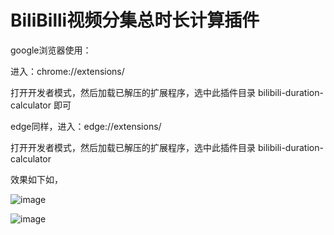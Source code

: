 # BiliBilli视频分集总时长计算插件

google浏览器使用：

进入：chrome://extensions/

打开开发者模式，然后加载已解压的扩展程序，选中此插件目录 bilibili-duration-calculator 即可

edge同样，进入：edge://extensions/

打开开发者模式，然后加载已解压的扩展程序，选中此插件目录 bilibili-duration-calculator 

效果如下如，

![image](https://github.com/user-attachments/assets/283f9280-3fb9-447d-80ec-24bd9b94df0f)

![image](https://github.com/user-attachments/assets/32b07fc5-7caa-4796-a625-743d78290b3a)
